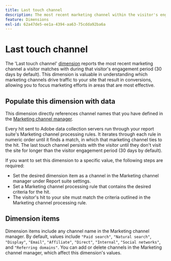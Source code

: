 ```yaml
---
title: Last touch channel
description: The most recent marketing channel within the visitor's engagement expiration.
feature: Dimensions
exl-id: 62a47de5-ee1a-4394-aa63-75cdda92ba6a
---
```

# Last touch channel

The 'Last touch channel' [dimension](overview.md) reports the most recent marketing channel a visitor matches with during that visitor's engagement period (30 days by default). This dimension is valuable in understanding which marketing channels drive traffic to your site that result in conversions, allowing you to focus marketing efforts in areas that are most effective.

## Populate this dimension with data

This dimension directly references channel names that you have defined in the [Marketing channel manager](/help/admin/tools/c-manage-report-suites/c-edit-report-suites/marketing-channels/c-channels.md).

Every hit sent to Adobe data collection servers run through your report suite's Marketing channel processing rules. It iterates through each rule in numeric order until it finds a match, in which that marketing channel ties to the hit. The last touch channel persists with the visitor until they don't visit the site for longer than the visitor engagement period (30 days by default).

If you want to set this dimension to a specific value, the following steps are required:

* Set the desired dimension item as a channel in the Marketing channel manager under Report suite settings.
* Set a Marketing channel processing rule that contains the desired criteria for the hit.
* The visitor's hit to your site must match the criteria outlined in the Marketing channel processing rule.

## Dimension items

Dimension items include any channel name in the Marketing channel manager. By default, values include `"Paid search"`, `"Natural search"`, `"Display"`, `"Email"`, `"Affiliate"`, `"Direct"`, `"Internal"`, `"Social networks"`, and `"Referring domains"`. You can add or delete channels in the Marketing channel manager, which affect this dimension's values.

